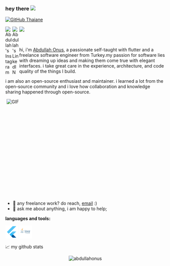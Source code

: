 ### hey there <img src="https://media.giphy.com/media/hvRJCLFzcasrR4ia7z/giphy.gif" width="25px"> 
[![GitHub Thaiane](https://img.shields.io/github/followers/abdullahonus?label=follow&style=social)](https://github.com/abdullahonus)

<a href="https://www.instagram.com/countrol4offical/">
  <img align="left" alt="Abdullah's Instagram" width="22px" src="https://icons8.com/icon/Xy10Jcu1L2Su/instagram" />
</a>
<a href="https://www.linkedin.com/in/abdullah-onu%C5%9F-104682189/">
  <img align="left" alt="Abdullah's LinkedIN" width="22px" src="https://raw.githubusercontent.com/peterthehan/peterthehan/master/assets/linkedin.svg" />
</a>

![](https://visitor-badge.glitch.me/badge?page_id=abdullahonus.abdullahonus)





<br />

hi, i'm [Abdullah Onus](https://abhishknads.me/), a passionate self-taught with flutter and a freelance software engineer from Turkey.my passion for software lies with dreaming up ideas and making them come true with elegant interfaces. i take great care in the experience, architecture, and code quality of the things I build.

i am also an open-source enthusiast and maintainer. i learned a lot from the open-source community and i love how collaboration and knowledge sharing happened through open-source.


  <img align="right" alt="GIF" src="https://github.com/abhisheknaiidu/abhisheknaiidu/blob/master/code.gif?raw=true" width="500" height="320" />
  
- 💼 any freelance work? do reach, [email](mailto:countrolfour@gmail.com) :)
- 💬 ask me about anything, i am happy to help;

**languages and tools:**  

<code><img height="40" src="https://raw.githubusercontent.com/github/explore/80688e429a7d4ef2fca1e82350fe8e3517d3494d/topics/flutter/flutter.png"></code>
<code><img height="40" src="https://raw.githubusercontent.com/github/explore/80688e429a7d4ef2fca1e82350fe8e3517d3494d/topics/java/java.png"></code>






📈 my github stats

<p align="center"> <img src="https://github-readme-stats.vercel.app/api?username=abdullahonus&show_icons=true&theme=gotham" alt="abdullahonus" />



